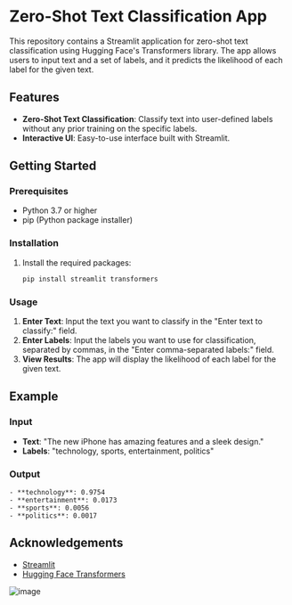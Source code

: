 # Zero-Shot Text Classification App

This repository contains a Streamlit application for zero-shot text classification using Hugging Face's Transformers library. The app allows users to input text and a set of labels, and it predicts the likelihood of each label for the given text.

## Features

- **Zero-Shot Text Classification**: Classify text into user-defined labels without any prior training on the specific labels.
- **Interactive UI**: Easy-to-use interface built with Streamlit.

## Getting Started

### Prerequisites

- Python 3.7 or higher
- pip (Python package installer)

### Installation

1. Install the required packages:

   ```sh
   pip install streamlit transformers
   ```

### Usage

1. **Enter Text**: Input the text you want to classify in the "Enter text to classify:" field.
2. **Enter Labels**: Input the labels you want to use for classification, separated by commas, in the "Enter comma-separated labels:" field.
3. **View Results**: The app will display the likelihood of each label for the given text.

## Example

### Input

- **Text**: "The new iPhone has amazing features and a sleek design."
- **Labels**: "technology, sports, entertainment, politics"

### Output

```
- **technology**: 0.9754
- **entertainment**: 0.0173
- **sports**: 0.0056
- **politics**: 0.0017
```


## Acknowledgements

- [Streamlit](https://streamlit.io/)
- [Hugging Face Transformers](https://huggingface.co/transformers/)

![image](https://github.com/iamsandeeprSand/ZeroShotClassifier/assets/139530620/ba36931b-1415-4398-b760-d664b0b21b22)

